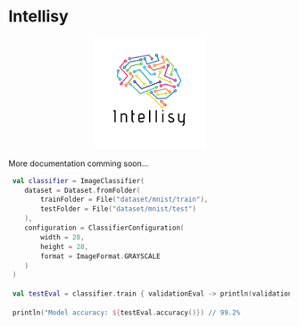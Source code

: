 # Intellisy

<p align="center">
<img src="https://github.com/BotanAtomic/Intellisy/raw/master/logo.png" width="40%">
</p>

More documentation comming soon...


```Kotlin
 val classifier = ImageClassifier(
    dataset = Dataset.fromFolder(
        trainFolder = File("dataset/mnist/train"),
        testFolder = File("dataset/mnist/test")
    ),
    configuration = ClassifierConfiguration(
        width = 28,
        height = 28,
        format = ImageFormat.GRAYSCALE
    )
 )

 val testEval = classifier.train { validationEval -> println(validationEval.stats()) }

 println("Model accuracy: ${testEval.accuracy()}) // 99.2%
  ```

